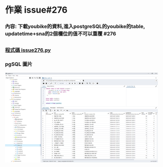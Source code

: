 # 作業 issue#276

### 內容: 下載youbike的資料,進入postgreSQL的youbike的table, updatetime+sna的2個欄位的值不可以重覆 #276 
##

### [程式碼 issue276.py](https://github.com/joanna0511/joanna_window/blob/main/Homework/issue276/data.py)

### pgSQL 圖片
![pg 圖片](https://github.com/joanna0511/joanna_window/blob/main/Homework/issue276/issue276.PNG)

